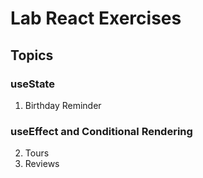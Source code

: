 # Lab React Exercises

## Topics

### useState

1. Birthday Reminder

### useEffect and Conditional Rendering

2. Tours
3. Reviews
